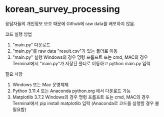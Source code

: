 # korean_survey_processing
응답자들의 개인정보 보호 때문에 Github에 raw data를 배포하지 않음.

코드 실행 방법
1. "main.py" 다운로드
2. "main.py"를 raw data "result.csv"가 있는 폴더로 이동
3. "main.py" 실행
   Windows의 경우 명령 프롬프트 또는 cmd, MAC의 경우 Terminal에서 "main.py"가 저장된 폴더로 이동하고
   python main.py
   입력

필요 사항
1. Windows 또는 Mac 운영체제
2. Python 3.11.4 또는 Anaconda
   python.org 에서 다운로드 가능
3. Matplotlib 3.7.2
   Windows의 경우 명령 프롬프트 또는 cmd, MAC의 경우 Terminal에서
   pip install matplotlib
   입력 (Anaconda로 코드를 실행할 경우 불필요함)
